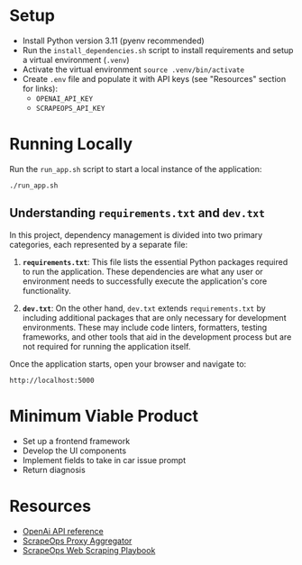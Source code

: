 # Setup
- Install Python version 3.11 (pyenv recommended)
- Run the `install_dependencies.sh` script to install requirements and setup a virtual environment (`.venv`)
- Activate the virtual environment `source .venv/bin/activate`
- Create `.env` file and populate it with API keys (see "Resources" section for links):
    - `OPENAI_API_KEY`
    - `SCRAPEOPS_API_KEY`

# Running Locally
Run the `run_app.sh` script to start a local instance of the application:
```
./run_app.sh
```

## Understanding `requirements.txt` and `dev.txt`

In this project, dependency management is divided into two primary categories, each represented by a separate file:

1. **`requirements.txt`**: This file lists the essential Python packages required to run the application. These dependencies are what any user or environment needs to successfully execute the application's core functionality.

2. **`dev.txt`**: On the other hand, `dev.txt` extends `requirements.txt` by including additional packages that are only necessary for development environments. These may include code linters, formatters, testing frameworks, and other tools that aid in the development process but are not required for running the application itself.

Once the application starts, open your browser and navigate to:
```
http://localhost:5000
```

# Minimum Viable Product
- Set up a frontend framework
- Develop the UI components
- Implement fields to take in car issue prompt
- Return diagnosis

# Resources
- [OpenAi API reference](https://platform.openai.com/docs/api-reference/introduction)
- [ScrapeOps Proxy Aggregator](https://scrapeops.io/app/register/proxy)
- [ScrapeOps Web Scraping Playbook ](https://scrapeops.io/web-scraping-playbook/403-forbidden-error-web-scraping/)